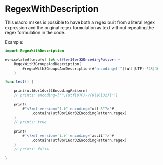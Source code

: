 # RegexWithDescription

This macro makes is possible to have both a regex built from a literal regex expression and the original regex formulation as text without repeating the regex formulation in the code.

Example:

```swift
import RegexWithDescription

nonisolated(unsafe) let utf8or16or32EncodingPattern =
    RegexWith3GroupsAndDescription(
        #regexWith3GroupsAndDescription(#"encoding=['"](utf|UTF)-?(8|16|32)['"]"#)
    )

func test() {
    
    print(utf8or16or32EncodingPattern)
    // prints: encoding=['"](utf|UTF)-?(8|16|32)['"]
    
    print(
        #"<?xml version="1.0" encoding="utf-8"?>"#
            .contains(utf8or16or32EncodingPattern.regex)
    )
    // prints: true
    
    print(
        #"<?xml version="1.0" encoding="ascii"?>"#
            .contains(utf8or16or32EncodingPattern.regex)
    )
    // prints: false
    
}
```
